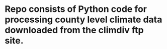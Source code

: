 # Repo consists of Python code for processing county level climate data downloaded from the climdiv ftp site.

